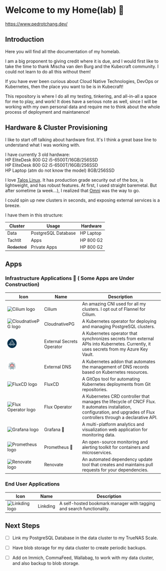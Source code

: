 # Welcome to my Home(lab) 🏡

<https://www.pedrotchang.dev/>

## Introduction

Here you will find all tthe documentation of my homelab.

I am a big proponent to giving credit where it is due, and I would first like to take the time to thank Mischa van den Burg
and the Kubecraft community. I could not learn to do all this without them!

If you have ever been curious about Cloud Native Technologies, DevOps or Kubernetes, then the place you want to be is in Kubecraft!

This repository is where I do all my testing, tinkering, and all-in-all a space for me to play, and work! It does have a serious note as well, since I will be working with my own personal data and require me to think about the whole process of deployment and maintanence!

## Hardware & Cluster Provisioning

I like to start off talking about hardware first. It's I think a great base line to understand what I was working with.

I have currently 3 old hardware:\
HP EliteDesk 800 G2 i5-6500T/16GB/256SSD\
HP EliteDesk 800 G2 i5-6500T/16GB/256SSD\
HP Laptop (atm do not know the model) 8GB/256SSD

I love [Talos Linux](https://www.talos.dev/). It has production grade security out of the box, is lightweight, and has robust features. At first, I used straight baremetal. But after sometime (a week...), I realized that [Omni](https://www.siderolabs.com/platform/saas-for-kubernetes/) was the way to go.

I could spin up new clusters in seconds, and exposing external services is a breeze.

I have them in this structure:

| Cluster | Usage | Hardware |
| --------------- | --------------- | --------------- |
| Data | PostgreSQL Database | HP Laptop |
| Tachtit | Apps | HP 800 G2 |
| ~~Redacted~~ | Private Apps | HP 800 G2 |

## Apps

### Infrastructure Applications 🚧 ( Some Apps are Under Construction)

| Icon | Name | Description |
|------|------|-------------|
| <img src="https://cdn.jsdelivr.net/gh/homarr-labs/dashboard-icons/png/cilium.png" width="30" alt="Cilium logo"> | Cilium | An amazing CNI used for all my clusters. I opt out of Flannel for Cilium. |
| <img src="https://avatars.githubusercontent.com/u/100373852?s=200&v=4" width="30" alt="CloudnativePG logo"> | CloudnativePG | A Kubernetes operator for deploying and managing PostgreSQL clusters. |
| <img src="https://raw.githubusercontent.com/external-secrets/external-secrets/refs/heads/main/assets/eso-logo-large.png" width="30" alt="External Secrets logo"> | External Secrets Operator | A Kubernetes operator that synchronizes secrets from external APIs into Kubernetes. Currently, it uses secrets from my Azure Key Vault. |
| <img src="https://raw.githubusercontent.com/kubernetes-sigs/external-dns/refs/heads/master/docs/img/external-dns.png" width="30" alt="External DNS logo"> | External DNS | A Kubernetes addon that automates the management of DNS records based on Kubernetes resources. |
| <img src="https://cdn.jsdelivr.net/gh/homarr-labs/dashboard-icons/png/flux-cd.png" width="30" alt="FluxCD logo"> | FluxCD | A GitOps tool for automating Kubernetes deployments from Git repositories. |
| <img src="https://avatars.githubusercontent.com/u/158298505?s=48&v=4" width="30" alt="Flux Operator logo"> | Flux Operator | A Kubernetes CRD controller that manages the lifecycle of CNCF Flux. It automates installation, configuration, and upgrades of Flux controllers through a declarative API. |
| <img src="https://cdn.jsdelivr.net/gh/homarr-labs/dashboard-icons/png/grafana.png" width="30" alt="Grafana logo"> | Grafana 🚧 | A multi-platform analytics and visualization web application for monitoring data. |
| <img src="https://cdn.jsdelivr.net/gh/homarr-labs/dashboard-icons/png/prometheus.png" width="30" alt="Prometheus logo"> | Prometheus 🚧 | An open-source monitoring and alerting toolkit for containers and microservices. |
| <img src="https://avatars.githubusercontent.com/ml/287?s=82&v=4" width="30" alt="Renovate logo"> | Renovate | An automated dependency update tool that creates and maintains pull requests for your dependencies. |

### End User Applications

| Icon | Name | Description |
|------|------|-------------|
| <img src="https://cdn.jsdelivr.net/gh/homarr-labs/dashboard-icons/png/linkding.png" width="30" alt="Linkding logo"> | Linkding | A self-hosted bookmark manager with tagging and search functionality. |

## Next Steps

- [ ] Link my PostgreSQL Database in the data cluster to my TrueNAS Scale.
- [ ] Have blob storage for my data cluster to create periodic backups.
- [ ] Add on Immich, CommaFeed, Wallabag, to work with my data cluster, and also backup to blob storage.

